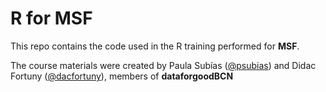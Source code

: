 # R for MSF

This repo contains the code used in the R training performed for **MSF**.

The course materials were created by Paula Subías ([@psubias](https://github.com/psubias/)) and Didac Fortuny ([@dacfortuny](https://github.com/dacfortuny/)), members of **dataforgoodBCN** 
